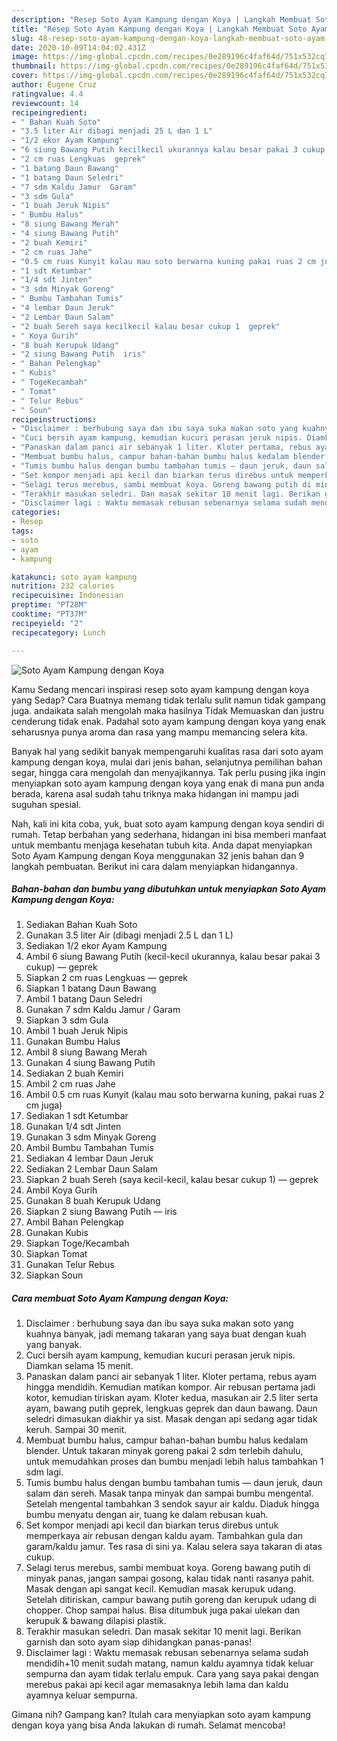 ```yaml
---
description: "Resep Soto Ayam Kampung dengan Koya | Langkah Membuat Soto Ayam Kampung dengan Koya Yang Lezat"
title: "Resep Soto Ayam Kampung dengan Koya | Langkah Membuat Soto Ayam Kampung dengan Koya Yang Lezat"
slug: 48-resep-soto-ayam-kampung-dengan-koya-langkah-membuat-soto-ayam-kampung-dengan-koya-yang-lezat
date: 2020-10-09T14:04:02.431Z
image: https://img-global.cpcdn.com/recipes/0e289196c4faf64d/751x532cq70/soto-ayam-kampung-dengan-koya-foto-resep-utama.jpg
thumbnail: https://img-global.cpcdn.com/recipes/0e289196c4faf64d/751x532cq70/soto-ayam-kampung-dengan-koya-foto-resep-utama.jpg
cover: https://img-global.cpcdn.com/recipes/0e289196c4faf64d/751x532cq70/soto-ayam-kampung-dengan-koya-foto-resep-utama.jpg
author: Eugene Cruz
ratingvalue: 4.4
reviewcount: 14
recipeingredient:
- " Bahan Kuah Soto"
- "3.5 liter Air dibagi menjadi 25 L dan 1 L"
- "1/2 ekor Ayam Kampung"
- "6 siung Bawang Putih kecilkecil ukurannya kalau besar pakai 3 cukup  geprek"
- "2 cm ruas Lengkuas  geprek"
- "1 batang Daun Bawang"
- "1 batang Daun Seledri"
- "7 sdm Kaldu Jamur  Garam"
- "3 sdm Gula"
- "1 buah Jeruk Nipis"
- " Bumbu Halus"
- "8 siung Bawang Merah"
- "4 siung Bawang Putih"
- "2 buah Kemiri"
- "2 cm ruas Jahe"
- "0.5 cm ruas Kunyit kalau mau soto berwarna kuning pakai ruas 2 cm juga"
- "1 sdt Ketumbar"
- "1/4 sdt Jinten"
- "3 sdm Minyak Goreng"
- " Bumbu Tambahan Tumis"
- "4 lembar Daun Jeruk"
- "2 Lembar Daun Salam"
- "2 buah Sereh saya kecilkecil kalau besar cukup 1  geprek"
- " Koya Gurih"
- "8 buah Kerupuk Udang"
- "2 siung Bawang Putih  iris"
- " Bahan Pelengkap"
- " Kubis"
- " TogeKecambah"
- " Tomat"
- " Telur Rebus"
- " Soun"
recipeinstructions:
- "Disclaimer : berhubung saya dan ibu saya suka makan soto yang kuahnya banyak, jadi memang takaran yang saya buat dengan kuah yang banyak."
- "Cuci bersih ayam kampung, kemudian kucuri perasan jeruk nipis. Diamkan selama 15 menit."
- "Panaskan dalam panci air sebanyak 1 liter. Kloter pertama, rebus ayam hingga mendidih. Kemudian matikan kompor. Air rebusan pertama jadi kotor, kemudian tiriskan ayam. Kloter kedua, masukan air 2.5 liter serta ayam, bawang putih geprek, lengkuas geprek dan daun bawang. Daun seledri dimasukan diakhir ya sist. Masak dengan api sedang agar tidak keruh. Sampai 30 menit."
- "Membuat bumbu halus, campur bahan-bahan bumbu halus kedalam blender. Untuk takaran minyak goreng pakai 2 sdm terlebih dahulu, untuk memudahkan proses dan bumbu menjadi lebih halus tambahkan 1 sdm lagi."
- "Tumis bumbu halus dengan bumbu tambahan tumis — daun jeruk, daun salam dan sereh. Masak tanpa minyak dan sampai bumbu mengental. Setelah mengental tambahkan 3 sendok sayur air kaldu. Diaduk hingga bumbu menyatu dengan air, tuang ke dalam rebusan kuah."
- "Set kompor menjadi api kecil dan biarkan terus direbus untuk memperkaya air rebusan dengan kaldu ayam. Tambahkan gula dan garam/kaldu jamur. Tes rasa di sini ya. Kalau selera saya takaran di atas cukup."
- "Selagi terus merebus, sambi membuat koya. Goreng bawang putih di minyak panas, jangan sampai gosong, kalau tidak nanti rasanya pahit. Masak dengan api sangat kecil. Kemudian masak kerupuk udang. Setelah ditiriskan, campur bawang putih goreng dan kerupuk udang di chopper. Chop sampai halus. Bisa ditumbuk juga pakai ulekan dan kerupuk &amp; bawang dilapisi plastik."
- "Terakhir masukan seledri. Dan masak sekitar 10 menit lagi. Berikan garnish dan soto ayam siap dihidangkan panas-panas!"
- "Disclaimer lagi : Waktu memasak rebusan sebenarnya selama sudah mendidih+10 menit sudah matang, namun kaldu ayamnya tidak keluar sempurna dan ayam tidak terlalu empuk. Cara yang saya pakai dengan merebus pakai api kecil agar memasaknya lebih lama dan kaldu ayamnya keluar sempurna."
categories:
- Resep
tags:
- soto
- ayam
- kampung

katakunci: soto ayam kampung 
nutrition: 232 calories
recipecuisine: Indonesian
preptime: "PT28M"
cooktime: "PT37M"
recipeyield: "2"
recipecategory: Lunch

---
```



![Soto Ayam Kampung dengan Koya](https://img-global.cpcdn.com/recipes/0e289196c4faf64d/751x532cq70/soto-ayam-kampung-dengan-koya-foto-resep-utama.jpg)

Kamu Sedang mencari inspirasi resep soto ayam kampung dengan koya yang Sedap? Cara Buatnya memang tidak terlalu sulit namun tidak gampang juga. andaikata salah mengolah maka hasilnya Tidak Memuaskan dan justru cenderung tidak enak. Padahal soto ayam kampung dengan koya yang enak seharusnya punya aroma dan rasa yang mampu memancing selera kita.

Banyak hal yang sedikit banyak mempengaruhi kualitas rasa dari soto ayam kampung dengan koya, mulai dari jenis bahan, selanjutnya pemilihan bahan segar, hingga cara mengolah dan menyajikannya. Tak perlu pusing jika ingin menyiapkan soto ayam kampung dengan koya yang enak di mana pun anda berada, karena asal sudah tahu triknya maka hidangan ini mampu jadi suguhan spesial.




Nah, kali ini kita coba, yuk, buat soto ayam kampung dengan koya sendiri di rumah. Tetap berbahan yang sederhana, hidangan ini bisa memberi manfaat untuk membantu menjaga kesehatan tubuh kita. Anda dapat menyiapkan Soto Ayam Kampung dengan Koya menggunakan 32 jenis bahan dan 9 langkah pembuatan. Berikut ini cara dalam menyiapkan hidangannya.

<!--inarticleads1-->

##### Bahan-bahan dan bumbu yang dibutuhkan untuk menyiapkan Soto Ayam Kampung dengan Koya:

1. Sediakan  Bahan Kuah Soto
1. Gunakan 3.5 liter Air (dibagi menjadi 2.5 L dan 1 L)
1. Sediakan 1/2 ekor Ayam Kampung
1. Ambil 6 siung Bawang Putih (kecil-kecil ukurannya, kalau besar pakai 3 cukup) — geprek
1. Siapkan 2 cm ruas Lengkuas — geprek
1. Siapkan 1 batang Daun Bawang
1. Ambil 1 batang Daun Seledri
1. Gunakan 7 sdm Kaldu Jamur / Garam
1. Siapkan 3 sdm Gula
1. Ambil 1 buah Jeruk Nipis
1. Gunakan  Bumbu Halus
1. Ambil 8 siung Bawang Merah
1. Gunakan 4 siung Bawang Putih
1. Sediakan 2 buah Kemiri
1. Ambil 2 cm ruas Jahe
1. Ambil 0.5 cm ruas Kunyit (kalau mau soto berwarna kuning, pakai ruas 2 cm juga)
1. Sediakan 1 sdt Ketumbar
1. Gunakan 1/4 sdt Jinten
1. Gunakan 3 sdm Minyak Goreng
1. Ambil  Bumbu Tambahan Tumis
1. Sediakan 4 lembar Daun Jeruk
1. Sediakan 2 Lembar Daun Salam
1. Siapkan 2 buah Sereh (saya kecil-kecil, kalau besar cukup 1) — geprek
1. Ambil  Koya Gurih
1. Gunakan 8 buah Kerupuk Udang
1. Siapkan 2 siung Bawang Putih — iris
1. Ambil  Bahan Pelengkap
1. Gunakan  Kubis
1. Siapkan  Toge/Kecambah
1. Siapkan  Tomat
1. Gunakan  Telur Rebus
1. Siapkan  Soun




<!--inarticleads2-->

##### Cara membuat Soto Ayam Kampung dengan Koya:

1. Disclaimer : berhubung saya dan ibu saya suka makan soto yang kuahnya banyak, jadi memang takaran yang saya buat dengan kuah yang banyak.
1. Cuci bersih ayam kampung, kemudian kucuri perasan jeruk nipis. Diamkan selama 15 menit.
1. Panaskan dalam panci air sebanyak 1 liter. Kloter pertama, rebus ayam hingga mendidih. Kemudian matikan kompor. Air rebusan pertama jadi kotor, kemudian tiriskan ayam. Kloter kedua, masukan air 2.5 liter serta ayam, bawang putih geprek, lengkuas geprek dan daun bawang. Daun seledri dimasukan diakhir ya sist. Masak dengan api sedang agar tidak keruh. Sampai 30 menit.
1. Membuat bumbu halus, campur bahan-bahan bumbu halus kedalam blender. Untuk takaran minyak goreng pakai 2 sdm terlebih dahulu, untuk memudahkan proses dan bumbu menjadi lebih halus tambahkan 1 sdm lagi.
1. Tumis bumbu halus dengan bumbu tambahan tumis — daun jeruk, daun salam dan sereh. Masak tanpa minyak dan sampai bumbu mengental. Setelah mengental tambahkan 3 sendok sayur air kaldu. Diaduk hingga bumbu menyatu dengan air, tuang ke dalam rebusan kuah.
1. Set kompor menjadi api kecil dan biarkan terus direbus untuk memperkaya air rebusan dengan kaldu ayam. Tambahkan gula dan garam/kaldu jamur. Tes rasa di sini ya. Kalau selera saya takaran di atas cukup.
1. Selagi terus merebus, sambi membuat koya. Goreng bawang putih di minyak panas, jangan sampai gosong, kalau tidak nanti rasanya pahit. Masak dengan api sangat kecil. Kemudian masak kerupuk udang. Setelah ditiriskan, campur bawang putih goreng dan kerupuk udang di chopper. Chop sampai halus. Bisa ditumbuk juga pakai ulekan dan kerupuk &amp; bawang dilapisi plastik.
1. Terakhir masukan seledri. Dan masak sekitar 10 menit lagi. Berikan garnish dan soto ayam siap dihidangkan panas-panas!
1. Disclaimer lagi : Waktu memasak rebusan sebenarnya selama sudah mendidih+10 menit sudah matang, namun kaldu ayamnya tidak keluar sempurna dan ayam tidak terlalu empuk. Cara yang saya pakai dengan merebus pakai api kecil agar memasaknya lebih lama dan kaldu ayamnya keluar sempurna.




Gimana nih? Gampang kan? Itulah cara menyiapkan soto ayam kampung dengan koya yang bisa Anda lakukan di rumah. Selamat mencoba!
